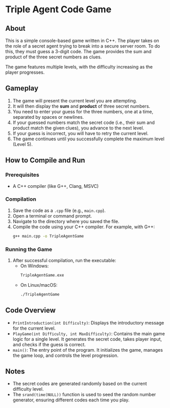 # Triple Agent Code Game

## About

This is a simple console-based game written in C++. The player takes on the role of a secret agent trying to break into a secure server room. To do this, they must guess a 3-digit code. The game provides the sum and product of the three secret numbers as clues.

The game features multiple levels, with the difficulty increasing as the player progresses.

## Gameplay

1.  The game will present the current level you are attempting.
2.  It will then display the **sum** and **product** of three secret numbers.
3.  You need to enter your guess for the three numbers, one at a time, separated by spaces or newlines.
4.  If your guessed numbers match the secret code (i.e., their sum and product match the given clues), you advance to the next level.
5.  If your guess is incorrect, you will have to retry the current level.
6.  The game continues until you successfully complete the maximum level (Level 5).

## How to Compile and Run

### Prerequisites

* A C++ compiler (like G++, Clang, MSVC)

### Compilation

1.  Save the code as a `.cpp` file (e.g., `main.cpp`).
2.  Open a terminal or command prompt.
3.  Navigate to the directory where you saved the file.
4.  Compile the code using your C++ compiler. For example, with G++:
    ```bash
    g++ main.cpp -o TripleAgentGame
    ```

### Running the Game

1.  After successful compilation, run the executable:
    * On Windows:
        ```bash
        TripleAgentGame.exe
        ```
    * On Linux/macOS:
        ```bash
        ./TripleAgentGame
        ```

## Code Overview

* `PrintIntroduction(int Difficulty)`: Displays the introductory message for the current level.
* `PlayGame(int Difficulty, int MaxDifficulty)`: Contains the main game logic for a single level. It generates the secret code, takes player input, and checks if the guess is correct.
* `main()`: The entry point of the program. It initializes the game, manages the game loop, and controls the level progression.

## Notes

* The secret codes are generated randomly based on the current difficulty level.
* The `srand(time(NULL))` function is used to seed the random number generator, ensuring different codes each time you play.
